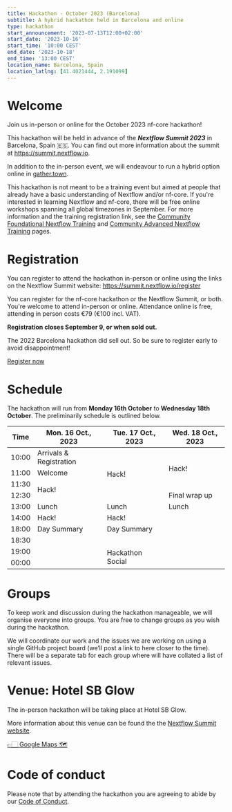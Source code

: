 ```yaml
---
title: Hackathon - October 2023 (Barcelona)
subtitle: A hybrid hackathon held in Barcelona and online
type: hackathon
start_announcement: '2023-07-13T12:00+02:00'
start_date: '2023-10-16'
start_time: '10:00 CEST'
end_date: '2023-10-18'
end_time: '13:00 CEST'
location_name: Barcelona, Spain
location_latlng: [41.4021444, 2.191099]
---
```


# Welcome

Join us in-person or online for the October 2023 nf-core hackathon!

This hackathon will be held in advance of the _**Nextflow Summit 2023**_ in Barcelona, Spain 🇪🇸. You can find out more information about the summit at <https://summit.nextflow.io>.

In addition to the in-person event, we will endeavour to run a hybrid option online in [gather.town](https://gather.town/).

This hackathon is not meant to be a training event but aimed at people that already have a basic understanding of Nextflow and/or nf-core.
If you're interested in learning Nextflow and nf-core, there will be free online workshops spanning all global timezones in September.
For more information and the training registration link, see the [Community Foundational Nextflow Training](https://nf-co.re/events/2023/training-basic-2023) and [Community Advanced Nextflow Training](https://nf-co.re/events/2023/training-sept-2023) pages.

# Registration

You can register to attend the hackathon in-person or online using the links on the Nextflow Summit website: <https://summit.nextflow.io/register>

You can register for the nf-core hackathon or the Nextflow Summit, or both. You're welcome to attend in-person or online.
Attendance online is free, attending in person costs €79 (€100 incl. VAT).

**Registration closes September 9, or when sold out.**

The 2022 Barcelona hackathon did sell out. So be sure to register early to avoid disappointment!

<a class="btn btn-success btn-lg mb-3" href="https://summit.nextflow.io/register/"><i class="fa-solid fa-id-card me-2"></i> Register now</a>

# Schedule

The hackathon will run from **Monday 16th October** to **Wednesday 18th October**. The preliminarily schedule is outlined below.

<div class="table-responsive">
    <table class="table table-hover table-sm table-bordered">
        <thead>
            <tr>
                <th>Time</th>
                <th>Mon. 16 Oct., 2023</th>
                <th>Tue. 17 Oct., 2023</th>
                <th>Wed. 18 Oct., 2023</th>
            </tr>
        </thead>
    <tbody>
      <tr>
        <td data-timestamp="1697443200" data-timeformat="HH:mm z">10:00</td>
        <td>Arrivals &amp; Registration</td>
        <td rowspan="4">Hack!</td>
        <td rowspan="3">Hack!</td>
      </tr>
      <tr>
        <td data-timestamp="1697446800" data-timeformat="HH:mm z">11:00</td>
        <td>Welcome</td>
      </tr>
      <tr>
        <td data-timestamp="1697448600" data-timeformat="HH:mm z">11:30</td>
        <td rowspan="2">Hack!</td>
      </tr>
      <tr>
        <td data-timestamp="1697452200" data-timeformat="HH:mm z">12:30</td>
        <td>Final wrap up</td>
      </tr>
      <tr>
        <td data-timestamp="1697454000" data-timeformat="HH:mm z">13:00</td>
        <td rowspan="1">Lunch</td>
        <td rowspan="1">Lunch</td>
        <td rowspan="1">Lunch</td>
      </tr>
      <tr>
        <td data-timestamp="1697457600" data-timeformat="HH:mm z">14:00</td>
        <td rowspan="1">Hack!</td>
        <td rowspan="1">Hack!</td>
        <td rowspan="5"></td>
      </tr>
      <tr>
        <td data-timestamp="1697472000" data-timeformat="HH:mm z">18:00</td>
        <td>Day Summary</td>
        <td>Day Summary</td>
      </tr>
      <tr>
        <td data-timestamp="1697473800" data-timeformat="HH:mm z">18:30</td>
        <td rowspan="3"></td>
        <td></td>
      </tr>
      <tr>
        <td data-timestamp="1697477400" data-timeformat="HH:mm z">19:00</td>
        <td rowspan="2">Hackathon Social</td>
      </tr>
      <tr>
        <td data-timestamp="1697493600" data-timeformat="HH:mm z">00:00</td>
      </tr>
    </tbody>
    </table>
</div>

# Groups

To keep work and discussion during the hackathon manageable, we will organise everyone into groups. You are free to change groups as you wish during the hackathon.

We will coordinate our work and the issues we are working on using a single GitHub project board (we’ll post a link to here closer to the time). There will be a separate tab for each group where will have collated a list of relevant issues.

# Venue: Hotel SB Glow

The in-person hackathon will be taking place at Hotel SB Glow.

More information about this venue can be found the the [Nextflow Summit website](https://summit.nextflow.io/).

[👉🏻 Google Maps 🗺️](https://goo.gl/maps/6uKCKkbciLAR5qgSA)

# Code of conduct

Please note that by attending the hackathon you are agreeing to abide by our [Code of Conduct](https://nf-co.re/code_of_conduct).
